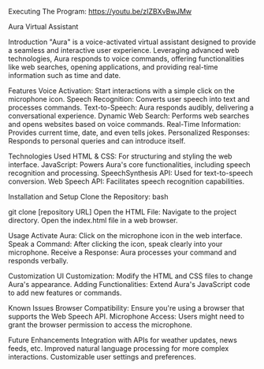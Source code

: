 Executing The Program: https://youtu.be/zIZBXvBwJMw

Aura Virtual Assistant

Introduction
"Aura" is a voice-activated virtual assistant designed to provide a seamless and interactive user experience. Leveraging advanced web technologies, Aura responds to voice commands, offering functionalities like web searches, opening applications, and providing real-time information such as time and date.

Features
Voice Activation: Start interactions with a simple click on the microphone icon.
Speech Recognition: Converts user speech into text and processes commands.
Text-to-Speech: Aura responds audibly, delivering a conversational experience.
Dynamic Web Search: Performs web searches and opens websites based on voice commands.
Real-Time Information: Provides current time, date, and even tells jokes.
Personalized Responses: Responds to personal queries and can introduce itself.

Technologies Used
HTML & CSS: For structuring and styling the web interface.
JavaScript: Powers Aura's core functionalities, including speech recognition and processing.
SpeechSynthesis API: Used for text-to-speech conversion.
Web Speech API: Facilitates speech recognition capabilities.

Installation and Setup
Clone the Repository:
bash

git clone [repository URL]
Open the HTML File:
Navigate to the project directory.
Open the index.html file in a web browser.

Usage
Activate Aura: Click on the microphone icon in the web interface.
Speak a Command: After clicking the icon, speak clearly into your microphone.
Receive a Response: Aura processes your command and responds verbally.

Customization
UI Customization: Modify the HTML and CSS files to change Aura's appearance.
Adding Functionalities: Extend Aura's JavaScript code to add new features or commands.

Known Issues
Browser Compatibility: Ensure you're using a browser that supports the Web Speech API.
Microphone Access: Users might need to grant the browser permission to access the microphone.

Future Enhancements
Integration with APIs for weather updates, news feeds, etc.
Improved natural language processing for more complex interactions.
Customizable user settings and preferences.
